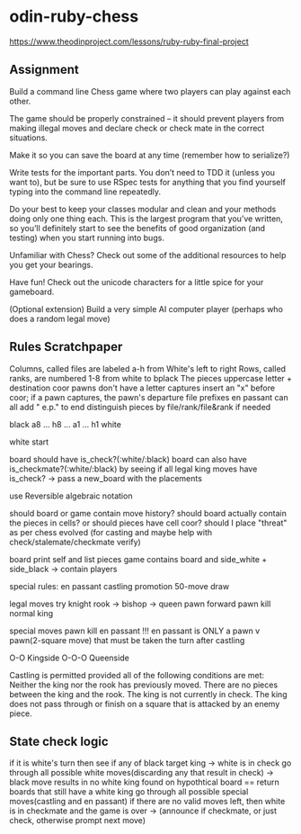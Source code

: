 # odin-ruby-chess
https://www.theodinproject.com/lessons/ruby-ruby-final-project


## Assignment
Build a command line Chess game where two players can play against each other.

The game should be properly constrained – it should prevent players from making illegal moves and declare check or check mate in the correct situations.

Make it so you can save the board at any time (remember how to serialize?)

Write tests for the important parts. You don’t need to TDD it (unless you want to), but be sure to use RSpec tests for anything that you find yourself typing into the command line repeatedly.

Do your best to keep your classes modular and clean and your methods doing only one thing each. This is the largest program that you’ve written, so you’ll definitely start to see the benefits of good organization (and testing) when you start running into bugs.

Unfamiliar with Chess? Check out some of the additional resources to help you get your bearings.

Have fun! Check out the unicode characters for a little spice for your gameboard.

(Optional extension) Build a very simple AI computer player (perhaps who does a random legal move)

## Rules Scratchpaper

Columns, called files are labeled a-h from White's left to right
Rows, called ranks, are numbered 1-8 from white to bplack
The pieces uppercase letter + destination coor
pawns don't have a letter
captures insert an "x" before coor; if a pawn captures, the pawn's departure file prefixes
en passant can all add " e.p." to end
distinguish pieces by file/rank/file&rank if needed

black
a8 ... h8
...
a1 ... h1
white

white start

board should have is_check?(:white/:black)
board can also have is_checkmate?(:white/:black) by seeing if all legal king moves have is_check? -> pass a new_board with the placements

use Reversible algebraic notation

should board or game contain move history?
should board actually contain the pieces in cells? or should pieces have cell coor?
should I place "threat" as per chess evolved (for casting and maybe help with check/stalemate/checkmate verify)

board print self and list pieces
game contains board and side_white + side_black -> contain players

special rules:
en passant
castling
promotion
50-move draw

legal moves try
knight
rook -> bishop -> queen
pawn forward
pawn kill normal
king

special moves
pawn kill en passant !!! en passant is ONLY a pawn v pawn(2-square move) that must be taken the turn after
castling

O-O Kingside
O-O-O Queenside


Castling is permitted provided all of the following conditions are met:
Neither the king nor the rook has previously moved.
There are no pieces between the king and the rook.
The king is not currently in check.
The king does not pass through or finish on a square that is attacked by an enemy piece.

## State check logic

if it is white's turn then
    see if any of black target king -> white is in check
    go through all possible white moves(discarding any that result in check) -> black move results in no white king found on hypothtical board == return boards that still have a white king
    go through all possible special moves(castling and en passant)
    if there are no valid moves left, then white is in checkmate and the game is over -> (announce if checkmate, or just check, otherwise prompt next move)
